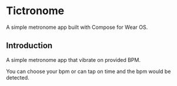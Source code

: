 # Tictronome
A simple metronome app built with Compose for Wear OS.

## Introduction
A simple metronome app that vibrate on provided BPM.

You can choose your bpm or can tap on time and the bpm would be detected.

